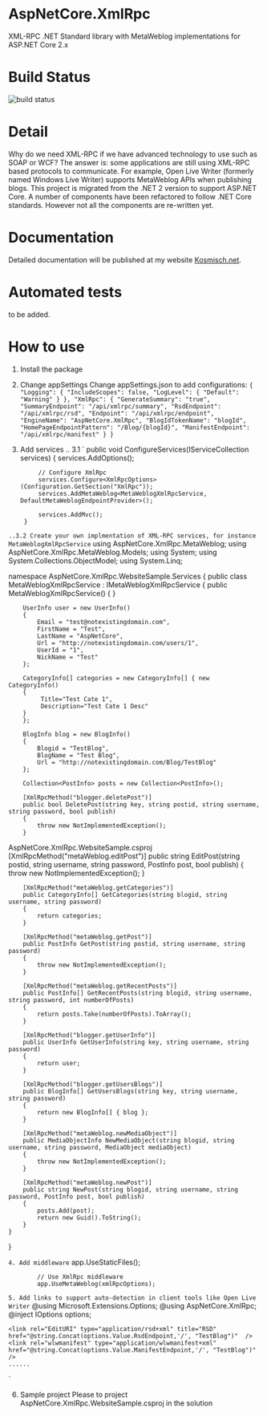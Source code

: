 # AspNetCore.XmlRpc
XML-RPC .NET Standard library with MetaWeblog implementations for ASP.NET Core 2.x

# Build Status
![build status](https://www.myget.org/BuildSource/Badge/aspnetcore_xmlrpc?identifier=b1c23e7e-9f1e-4d2c-ab5f-849a91ec4910)

# Detail
Why do we need XML-RPC if we have advanced technology to use such as SOAP or WCF?
The answer is: some applications are still using XML-RPC based protocols to communicate. For example, Open Live Writer (formerly named Windows Live Writer) supports MetaWeblog APIs when publishing blogs.
This project is migrated from the .NET 2 version to support ASP.NET Core. A number of components have been refactored to follow .NET Core standards. However not all the components are re-written yet. 

# Documentation
Detailed documentation will be published at my website [Kosmisch.net](http://kosmisch.net/).

# Automated tests
to be added. 

# How to use
1. Install the package

2. Change appSettings
Change appSettings.json to add configurations:
`{
  "Logging": {
    "IncludeScopes": false,
    "LogLevel": {
      "Default": "Warning"
    }
  },
  "XmlRpc": {
    "GenerateSummary": "true",
    "SummaryEndpoint": "/api/xmlrpc/summary",
    "RsdEndpoint": "/api/xmlrpc/rsd",
    "Endpoint": "/api/xmlrpc/endpoint",
    "EngineName": "AspNetCore.XmlRpc",
    "BlogIdTokenName": "blogId",
    "HomePageEndpointPattern": "/Blog/{blogId}",
    "ManifestEndpoint": "/api/xmlrpc/manifest"
  }
}`

3. Add services
.. 3.1
`
public void ConfigureServices(IServiceCollection services)
        {
            services.AddOptions();

            // Configure XmlRpc
            services.Configure<XmlRpcOptions>(Configuration.GetSection("XmlRpc"));
            services.AddMetaWeblog<MetaWeblogXmlRpcService, DefaultMetaWeblogEndpointProvider>();

            services.AddMvc();
        }
`
..3.2 Create your own implmentation of XML-RPC services, for instance MetaWeblogXmlRpcService
`
using AspNetCore.XmlRpc.MetaWeblog;
using AspNetCore.XmlRpc.MetaWeblog.Models;
using System;
using System.Collections.ObjectModel;
using System.Linq;

namespace AspNetCore.XmlRpc.WebsiteSample.Services
{
    public class MetaWeblogXmlRpcService : IMetaWeblogXmlRpcService
    {
        public MetaWeblogXmlRpcService()
        {
        }

        UserInfo user = new UserInfo()
        {
            Email = "test@notexistingdomain.com",
            FirstName = "Test",
            LastName = "AspNetCore",
            Url = "http://notexistingdomain.com/users/1",
            UserId = "1",
            NickName = "Test"
        };

        CategoryInfo[] categories = new CategoryInfo[] { new CategoryInfo()
        {
             Title="Test Cate 1",
             Description="Test Cate 1 Desc"
        }
        };

        BlogInfo blog = new BlogInfo()
        {
            Blogid = "TestBlog",
            BlogName = "Test Blog",
            Url = "http://notexistingdomain.com/Blog/TestBlog"
        };

        Collection<PostInfo> posts = new Collection<PostInfo>();

        [XmlRpcMethod("blogger.deletePost")]
        public bool DeletePost(string key, string postid, string username, string password, bool publish)
        {
            throw new NotImplementedException();
        }

AspNetCore.XmlRpc.WebsiteSample.csproj        [XmlRpcMethod("metaWeblog.editPost")]
        public string EditPost(string postid, string username, string password, PostInfo post, bool publish)
        {
            throw new NotImplementedException();
        }

        [XmlRpcMethod("metaWeblog.getCategories")]
        public CategoryInfo[] GetCategories(string blogid, string username, string password)
        {
            return categories;
        }

        [XmlRpcMethod("metaWeblog.getPost")]
        public PostInfo GetPost(string postid, string username, string password)
        {
            throw new NotImplementedException();
        }

        [XmlRpcMethod("metaWeblog.getRecentPosts")]
        public PostInfo[] GetRecentPosts(string blogid, string username, string password, int numberOfPosts)
        {
            return posts.Take(numberOfPosts).ToArray();
        }

        [XmlRpcMethod("blogger.getUserInfo")]
        public UserInfo GetUserInfo(string key, string username, string password)
        {
            return user;
        }

        [XmlRpcMethod("blogger.getUsersBlogs")]
        public BlogInfo[] GetUsersBlogs(string key, string username, string password)
        {
            return new BlogInfo[] { blog };
        }

        [XmlRpcMethod("metaWeblog.newMediaObject")]
        public MediaObjectInfo NewMediaObject(string blogid, string username, string password, MediaObject mediaObject)
        {
            throw new NotImplementedException();
        }

        [XmlRpcMethod("metaWeblog.newPost")]
        public string NewPost(string blogid, string username, string password, PostInfo post, bool publish)
        {
            posts.Add(post);
            return new Guid().ToString();
        }
    }
}

`
4. Add middleware
`
  app.UseStaticFiles();

            // Use XmlRpc middleware
            app.UseMetaWeblog(xmlRpcOptions);
`
5. Add links to support auto-detection in client tools like Open Live Writer
`
@using Microsoft.Extensions.Options;
@using AspNetCore.XmlRpc;
@inject IOptions<XmlRpcOptions> options;

<!DOCTYPE html>
<html>
<head>
    <meta charset="utf-8" />
    <meta name="viewport" content="width=device-width, initial-scale=1.0" />
    <title>@ViewData["Title"] - AspNetCore.WebsiteSample</title>

    <link rel="EditURI" type="application/rsd+xml" title="RSD" href="@string.Concat(options.Value.RsdEndpoint,'/', "TestBlog")"  />
    <link rel="wlwmanifest" type="application/wlwmanifest+xml" href="@string.Concat(options.Value.ManifestEndpoint,'/', "TestBlog")" />
    ......
`

6. Sample project
Please to project AspNetCore.XmlRpc.WebsiteSample.csproj in the solution
